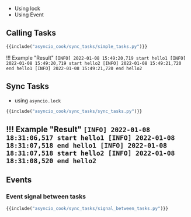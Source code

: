 - Using lock
- Using Event


## Calling Tasks
```python title="simple_tasks.py" linenums="1"
{{include("asyncio_cook/sync_tasks/simple_tasks.py")}}
```

!!! Example "Result"
    ```
    [INFO] 2022-01-08 15:49:20,719 start hello1
    [INFO] 2022-01-08 15:49:20,719 start hello2
    [INFO] 2022-01-08 15:49:21,720 end hello1
    [INFO] 2022-01-08 15:49:21,720 end hello2
    ```

## Sync Tasks
- using `asyncio.lock`


```python title="sync_tasks.py" linenums="1" hl_lines="7 10"
{{include("asyncio_cook/sync_tasks/sync_tasks.py")}}
```

!!! Example "Result"
    ```
    [INFO] 2022-01-08 18:31:06,517 start hello1
    [INFO] 2022-01-08 18:31:07,518 end hello1
    [INFO] 2022-01-08 18:31:07,518 start hello2
    [INFO] 2022-01-08 18:31:08,520 end hello2
    ```
---

## Events 
### Event signal between tasks

```python title="signal_between_tasks.py" linenums="1" hl_lines="3 12 15 21"
{{include("asyncio_cook/sync_tasks/signal_between_tasks.py")}}
```

